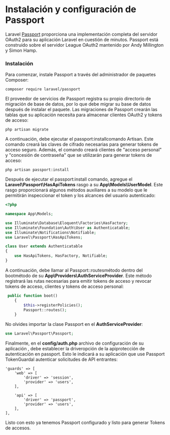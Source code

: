 # Instalación y configuración de Passport

Laravel [Passport](https://laravel.com/docs/8.x/passport#introduction) proporciona una implementación completa del servidor OAuth2 para su aplicación Laravel en cuestión de minutos. Passport está construido sobre el servidor League OAuth2 mantenido por Andy Millington y Simon Hamp.

### Instalación
Para comenzar, instale Passport a través del administrador de paquetes Composer:
```
composer require laravel/passport
```

El proveedor de servicios de Passport registra su propio directorio de migración de base de datos, por lo que debe migrar su base de datos después de instalar el paquete. Las migraciones de Passport crearán las tablas que su aplicación necesita para almacenar clientes OAuth2 y tokens de acceso:

```
php artisan migrate
```
A continuación, debe ejecutar el passport:installcomando Artisan. Este comando creará las claves de cifrado necesarias para generar tokens de acceso seguro. Además, el comando creará clientes de "acceso personal" y "concesión de contraseña" que se utilizarán para generar tokens de acceso:

```
php artisan passport:install
```
Después de ejecutar el passport:install comando, agregue el <b>Laravel\Passport\HasApiTokens</b> rasgo a su <b>App\Models\UserModel</b>. Este rasgo proporcionará algunos métodos auxiliares a su modelo que le permitirán inspeccionar el token y los alcances del usuario autenticado:

```php
<?php

namespace App\Models;

use Illuminate\Database\Eloquent\Factories\HasFactory;
use Illuminate\Foundation\Auth\User as Authenticatable;
use Illuminate\Notifications\Notifiable;
use Laravel\Passport\HasApiTokens;

class User extends Authenticatable
{
    use HasApiTokens, HasFactory, Notifiable;
}
```
A continuación, debe llamar al Passport::routesmétodo dentro del bootmétodo de su <b>App\Providers\AuthServiceProvider</b>. Este método registrará las rutas necesarias para emitir tokens de acceso y revocar tokens de acceso, clientes y tokens de acceso personal:

```php
 public function boot()
    {
        $this->registerPolicies();
        Passport::routes();
    }
```
No olvides importar la clase Passport en el <b>AuthServiceProvider</b>:
```php
use Laravel\Passport\Passport;
```
Finalmente, en el <b>config/auth.php</b> archivo de configuración de su aplicación , debe establecer la driveropción de la apiprotección de autenticación en passport. Esto le indicará a su aplicación que use Passport TokenGuardal autenticar solicitudes de API entrantes:
```
'guards' => [
    'web' => [
        'driver' => 'session',
        'provider' => 'users',
    ],

    'api' => [
        'driver' => 'passport',
        'provider' => 'users',
    ],
],
```
Listo con esto ya tenemos Passport configurado y listo para generar Tokens de accesos.